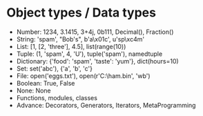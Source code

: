 # Object types / Data types

- Number: 1234, 3.1415, 3+4j, 0b111, Decimal(), Fraction()
- String: 'spam', "Bob's", b'a\x01c', u'sp\xc4m'
- List: [1, [2, 'three'], 4.5], list(range(10))
- Tuple: (1, 'spam', 4, 'U'), tuple('spam'), namedtuple
- Dictionary: {'food': 'spam', 'taste': 'yum'}, dict(hours=10)
- Set: set('abc'), {'a', 'b', 'c'}
- File: open('eggs.txt'), open(r'C:\ham.bin', 'wb')
- Boolean: True, False
- None: None
- Functions, modules, classes
- Advance: Decorators, Generators, Iterators, MetaProgramming
